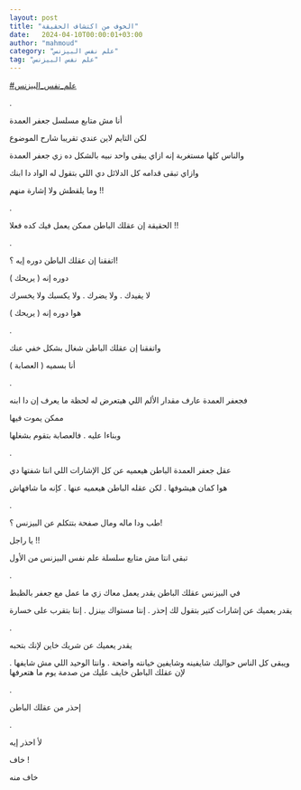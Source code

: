 ```yaml
---
layout: post
title: "الخوف من اكتشاف الحقيقة"
date:   2024-04-10T00:00:01+03:00
author: "mahmoud"
category: "علم نفس البيزنس"
tag: "علم نفس البيزنس"
---
```



[<u>\#علم\_نفس\_البيزنس</u>](https://www.facebook.com/hashtag/%D8%B9%D9%84%D9%85_%D9%86%D9%81%D8%B3_%D8%A7%D9%84%D8%A8%D9%8A%D8%B2%D9%86%D8%B3?__eep__=6&__cft__%5b0%5d=AZXWkZ2PvwGbPXjYBat3nQUPwnsI9ND2hDt8p7t2-OqhS5bHvD9sgr2k6SRvEBiTnMYqTTfWvJvfx-w3jWbPa5gIqXYIoeUCdPkk0JANH5-n1wYQ3eRt6daKqX4-6_jeGf6giZbvzfLvMUd2sIXh3YAX-vaIKPUyl2WOFZ2IfeFifY1pdoSG5sqvfNk4ZznVYCk&__tn__=*NK-R)

.

أنا مش متابع مسلسل جعفر العمدة

لكن التايم لاين عندي تقريبا شارح الموضوع

والناس كلها مستغربة إنه ازاي يبقى واحد نبيه بالشكل ده زي
جعفر العمدة

وازاي تبقى قدامه كل الدلائل دي اللي بتقول له الواد دا
ابنك

وما يلقطش ولا إشارة منهم !!

.

الحقيقة إن عقلك الباطن ممكن يعمل فيك كده فعلا !!

.

اتفقنا إن عقلك الباطن دوره إيه ؟!

دوره إنه ( يريحك )

لا يفيدك . ولا يضرك . ولا يكسبك ولا يخسرك

هوا دوره إنه ( يريحك )

.

واتفقنا إن عقلك الباطن شغال بشكل خفي عنك

أنا بسميه ( العصابة )

.

فجعفر العمدة عارف مقدار الألم اللي هيتعرض له لحظة ما
يعرف إن دا ابنه

ممكن يموت فيها

وبناءا عليه . فالعصابة بتقوم بشغلها

.

عقل جعفر العمدة الباطن هيعميه عن كل الإشارات اللي انتا
شفتها دي

هوا كمان هيشوفها . لكن عقله الباطن هيعميه عنها . كإنه ما
شافهاش

.

طب ودا ماله ومال صفحة بتتكلم عن البيزنس ؟!

يا راجل !!

تبقى انتا مش متابع سلسلة علم نفس البيزنس من الأول

.

في البيزنس عقلك الباطن يقدر يعمل معاك زي ما عمل مع جعفر
بالظبط

يقدر يعميك عن إشارات كتير بتقول لك إحذر . إنتا مستواك
بينزل . إنتا بتقرب على خسارة

.

يقدر يعميك عن شريك خاين لإنك بتحبه

ويبقى كل الناس حواليك شايفينه وشايفين خيانته واضحة .
وانتا الوحيد اللي مش شايفها . لإن عقلك الباطن خايف عليك من صدمة يوم ما
هتعرفها

.

إحذر من عقلك الباطن

.

لأ احذر إيه

خاف !

خاف منه
